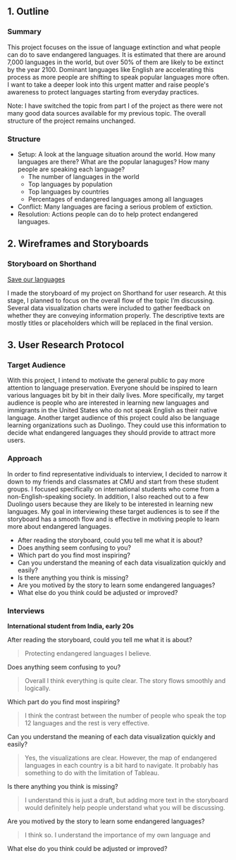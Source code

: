## 1. Outline
### Summary
This project focuses on the issue of language extinction and what people can do to save endangered languages. It is estimated that there are around 7,000 languages in the world, but over 50% of them are likely to be extinct by the year 2100. Dominant languages like English are accelerating this process as more people are shifting to speak popular languages more often. I want to take a deeper look into this urgent matter and raise people's awareness to protect languages starting from everyday practices.

Note: I have switched the topic from part I of the project as there were not many good data sources available for my previous topic. The overall structure of the project remains unchanged.


### Structure
- Setup: A look at the language situation around the world. How many languages are there? What are the popular lanaguges? How many people are speaking each language?
  - The number of languages in the world
  - Top languages by population
  - Top languages by countries
  - Percentages of endangered languages among all languages
- Conflict: Many languages are facing a serious problem of extiction.
- Resolution: Actions people can do to help protect endangered languages.

## 2. Wireframes and Storyboards

### Storyboard on Shorthand

[Save our languages](https://carnegiemellon.shorthandstories.com/save-our-languages/index.html)

I made the storyboard of my project on Shorthand for user research. At this stage, I planned to focus on the overall flow of the topic I’m discussing. Several data visualization charts were included to gather feedback on whether they are conveying information properly. The descriptive texts are mostly titles or placeholders which will be replaced in the final version.


## 3. User Research Protocol

### Target Audience

With this project, I intend to motivate the general public to pay more attention to language preservation. Everyone should be inspired to learn various languages bit by bit in their daily lives. More specifically, my target audience is people who are interested in learning new languages and immigrants in the United States who do not speak English as their native language. Another target audience of this project could also be language learning organizations such as Duolingo. They could use this information to decide what endangered languages they should provide to attract more users.

### Approach

In order to find representative individuals to interview, I decided to narrow it down to my friends and classmates at CMU and start from these student groups. I focused specifically on international students who come from a non-English-speaking society. In addition, I also reached out to a few Duolingo users because they are likely to be interested in learning new languages. My goal in interviewing these target audiences is to see if the storyboard has a smooth flow and is effective in motiving people to learn more about endangered languages.
- After reading the storyboard, could you tell me what it is about?
- Does anything seem confusing to you?
- Which part do you find most inspiring?
- Can you understand the meaning of each data visualization quickly and easily?
- Is there anything you think is missing?
- Are you motived by the story to learn some endangered languages?
- What else do you think could be adjusted or improved?

### Interviews

**International student from India, early 20s**

After reading the storyboard, could you tell me what it is about?

> Protecting endangered languages I believe.

Does anything seem confusing to you?

> Overall I think everything is quite clear. The story flows smoothly and logically.

Which part do you find most inspiring?

> I think the contrast between the number of people who speak the top 12 languages and the rest is very effective.

Can you understand the meaning of each data visualization quickly and easily?

> Yes, the visualizations are clear. However, the map of endangered languages in each country is a bit hard to navigate. It probably has something to do with the limitation of Tableau.

Is there anything you think is missing?

> I understand this is just a draft, but adding more text in the storyboard would definitely help people understand what you will be discussing.

Are you motived by the story to learn some endangered languages?

> I think so. I understand the importance of my own language and 

What else do you think could be adjusted or improved?

> 

